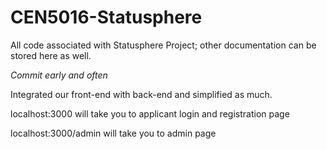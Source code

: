 # CEN5016-Statusphere
All code associated with Statusphere Project; other documentation can be stored here as well.

*Commit early and often*


Integrated our front-end with back-end and simplified as much. 

localhost:3000 will take you to applicant login and registration page

localhost:3000/admin will take you to admin page

